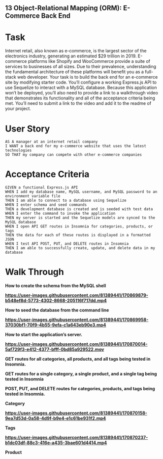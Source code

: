 ## 13 Object-Relational Mapping (ORM): E-Commerce Back End

# Task
Internet retail, also known as e-commerce, is the largest sector of the electronics industry, generating an estimated $29 trillion in 2019. E-commerce platforms like Shopify and WooCommerce provide a suite of services to businesses of all sizes. Due to their prevalence, understanding the fundamental architecture of these platforms will benefit you as a full-stack web developer.
Your task is to build the back end for an e-commerce site by modifying starter code. You’ll configure a working Express.js API to use Sequelize to interact with a MySQL database.
Because this application won’t be deployed, you’ll also need to provide a link to a walkthrough video that demonstrates its functionality and all of the acceptance criteria being met. You’ll need to submit a link to the video and add it to the readme of your project.

# User Story

```
AS A manager at an internet retail company
I WANT a back end for my e-commerce website that uses the latest technologies
SO THAT my company can compete with other e-commerce companies

```

# Acceptance Criteria
```
GIVEN a functional Express.js API
WHEN I add my database name, MySQL username, and MySQL password to an environment variable file
THEN I am able to connect to a database using Sequelize
WHEN I enter schema and seed commands
THEN a development database is created and is seeded with test data
WHEN I enter the command to invoke the application
THEN my server is started and the Sequelize models are synced to the MySQL database
WHEN I open API GET routes in Insomnia for categories, products, or tags
THEN the data for each of these routes is displayed in a formatted JSON
WHEN I test API POST, PUT, and DELETE routes in Insomnia
THEN I am able to successfully create, update, and delete data in my database

```

# Walk Through

<b> How to create the schema from the MySQL shell <b>

https://user-images.githubusercontent.com/81389441/170869879-b548ef8d-5773-4302-8668-205116f717dd.mp4


<b> How to seed the database from the command line <b>

https://user-images.githubusercontent.com/81389441/170869958-37030bf1-70f9-4b55-9efa-c1a643eb90e3.mp4


<b> How to start the application’s server. <b>
  
https://user-images.githubusercontent.com/81389441/170870014-5af729f3-e412-4377-bfff-0bd85a929522.mov



GET routes for all categories, all products, and all tags being tested in Insomnia.
  
GET routes for a single category, a single product, and a single tag being tested in Insomnia

POST, PUT, and DELETE routes for categories, products, and tags being tested in Insomnia.

<b> Category <b>

https://user-images.githubusercontent.com/81389441/170870158-9ea7d53d-0a58-4d9f-b9e4-e1c61be931f2.mp4


<b> Tags <b>
  
https://user-images.githubusercontent.com/81389441/170870237-b1dc03df-88c3-416e-a435-3bae601d4414.mp4


<b> Product <b>



